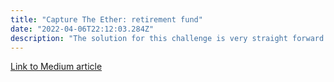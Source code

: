 ```yaml
---
title: "Capture The Ether: retirement fund"
date: "2022-04-06T22:12:03.284Z"
description: "The solution for this challenge is very straight forward... Or is it?"
---
```


[Link to Medium article](https://medium.com/coinmonks/capture-the-ether-retirement-fund-f56f7bb2e4de)
<!-- 
Capture The Ether: retirement fund
The solution for this challenge is very straight forward: wait until the deployer is desperate enough to withdraw their funds before 10 years have passed, leaving 10% of them to us, or wait those 10 years and hope they remember about all of this.

Great! In the next article we’ll solv — Just kidding. There must be another way to win this challenge without waiting that long, right?

Let’s take a look at the contract:


I got a little confused at the beginning in terms of who was the beneficiary and the msg.sender. To clarify that, although we are the ones deploying this instance of the contract, the former is actually ourselves (the EOA used to deploy the contract) and the latter is someone else on the Capture The Ether’s team (or whoever, but not us). We could check that looking for our contract on etherscan.

Ok, now that we’ve cleared that, let’s dive into the challenge.

There are three callable (i.e. with public visibility) functions:

isComplete(): returns a boolean, true if the contract’s balance is 0 and false if it’s not. As we send 1 ether with the constructor, the default value is false, we need to change that by somehow draining its balance.
withdraw(): can only be called by the owner, and as we’ve seen, that’s not us. So we can forget about this one and i’m pretty sure that the owner will also forget about it and won’t call it either.
collectPenalty(): can only be called by us and then does a simple calculation: uint256 withdrawn = startBalance — address(this).balance.
Let’s focus on this last function and what the possibilities are.

The two variables at stake here are startBalance and address(this).balance, so, the basic scenarios would be…

A. owner calls withdraw() before 10 years have passed, taking with them 0.9 ether and leaving us 0.1 ether. In this case startBalance = 1 & address(this).balance = 0 so withdrawn = 1. The function does not revert on the require statement but there’s nothing to transfer.

B. owner calls withdraw after 10 years have passed, taking with them 1 ether and leaving us with nothing. In this case startBalance = 1 & address(this).balance = 0 so withdrawn = 1. The function does not revert on the require statement but there’s nothing to transfer.

C. owner doesn’t call withdraw at all. In this case startBalance = 1 & address(this).balance = 1so withdrawn = 0. The function reverts on the require statement.

Are there any other options? Can startBalance or address(this).balance be something else? What if we send more ether to the contract to make address(this).balance higher?

Given that case, -and assuming that the owner won’t ever call withdraw(), as in option C- the local variable withdrawn would underflow and end up as an enormous 78 digits number, passing the require statement and sending us the contract’s balance, which by that point would be 1 ether.

Sounds good, but there’s a problem: there is no straight forward way of sending ether to this contract because it doesn’t have a fallback/receive or payable function. We could try a low level call, a transfer or send but all of them would revert for this reason. You can try.

There are, though, a couple of ways* in which one can force-send ether to a contract.

The one that we’ll be using to solve our challenge has to do with the selfdestruct function & opcode, as we can read in the docs:

Destroy the current contract, sending its funds to the given Address and end execution. Note that selfdestruct has some peculiarities inherited from the EVM:

the receiving contract’s receive function is not executed.

the contract is only really destroyed at the end of the transaction and revert s might “undo” the destruction.

What’s specially important in this quote is the line that reads that the contract’s receive function is not executed. This means that it doesn’t even need one to add ether to its balance.

Adding to this, as the opcode used in this transaction, SELFDESTRUCT, works on a EVM-level, any solidity function used to stop it won’t work and the ether will go through anyway.

*You can read about both ways of force-sending ether here.

Let’s go ahead and apply this to the challenge: what we need to do here is to create a contract with some ether (1 wei is enough) and a selfdestruct function with the challenge’s address so that when we call it, the balance goes to it, making it > 1 ether. Once this is done, we can call collectPenalty() and we’ll get the whole balance for ourselves.

This is the Attacker contract I’ve written, I tried to keep it as simple as possible:


The important thing that we need to keep in mind now that we know about this vulnerability is that we must never asume that a contract’s balance is or will be zero. Any condition including address(this).balance == 0 should be avoided because ether can be force-sent to it at any moment.


In the next article we’ll solve the Mapping challenge.
 -->
